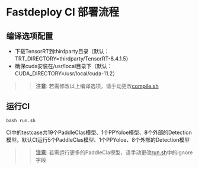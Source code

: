 # Fastdeploy CI 部署流程

## 编译选项配置
- 下载TensorRT到thirdparty目录（默认：TRT_DIRECTORY=thirdparty/TensorRT-8.4.1.5）
- 确保cuda安装在/usr/local目录下（默认：CUDA_DIRECTORY=/usr/local/cuda-11.2）
>> **注意**: 若需修改以上编译选项，请手动更改[compile.sh](scripts_ci/compile.sh)

## 运行CI
```
bash run.sh
```
CI中的testcase共19个PaddleClas模型、1个PPYoloe模型、8个外部的Detection模型。默认CI运行5个PaddleClas模型、1个PPYoloe、8个外部的Detection模型
>> **注意**: 若需运行更多的PaddleCla模型，请手动更改[run.sh](scripts_ci/run.sh)中的ignore字段
